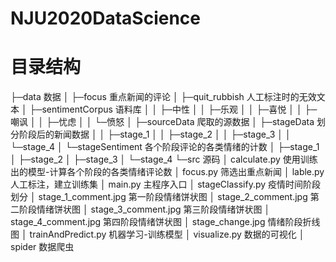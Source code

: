 # NJU2020DataScience
# 目录结构

├─data		数据
│  ├─focus		重点新闻的评论
│  ├─quit_rubbish		人工标注时的无效文本
│  ├─sentimentCorpus		语料库
│  │  ├─中性
│  │  ├─乐观
│  │  ├─喜悦
│  │  ├─嘲讽
│  │  ├─忧虑
│  │  └─愤怒
│  ├─sourceData		爬取的源数据
│  ├─stageData		划分阶段后的新闻数据
│  │  ├─stage_1
│  │  ├─stage_2
│  │  ├─stage_3
│  │  └─stage_4
│  └─stageSentiment		各个阶段评论的各类情绪的计数
│      ├─stage_1
│      ├─stage_2
│      ├─stage_3
│      └─stage_4
└─src	源码
	│  calculate.py		使用训练出的模型-计算各个阶段的各类情绪评论数
	│  focus.py		筛选出重点新闻
	│  lable.py		人工标注，建立训练集
	│  main.py		主程序入口
	│  stageClassify.py		疫情时间阶段划分
	│  stage_1_comment.jpg	第一阶段情绪饼状图
	│  stage_2_comment.jpg	第二阶段情绪饼状图
	│  stage_3_comment.jpg	第三阶段情绪饼状图
	│  stage_4_comment.jpg	第四阶段情绪饼状图
	│  stage_change.jpg		情绪阶段折线图
	│  trainAndPredict.py		机器学习-训练模型
	│  visualize.py		数据的可视化
	│  spider				数据爬虫

